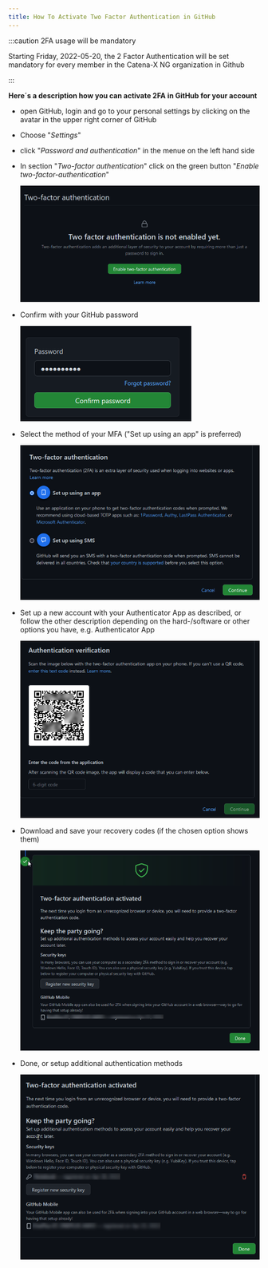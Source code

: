 ```yaml
---
title: How To Activate Two Factor Authentication in GitHub
---
```


:::caution 2FA usage will be mandatory

Starting Friday, 2022-05-20, the 2 Factor Authentication will be set mandatory for every member in the Catena-X NG organization in Github

:::

**Here´s a description how you can activate 2FA in GitHub for your account**

- open GitHub, login and go to your personal settings by clicking on the avatar in the upper right corner of GitHub
- Choose "*Settings*"
- click "*Password and authentication*" in the menue on the left hand side
- In section "*Two-factor authentication*" click on the green button "*Enable two-factor-authentication*"

	![2fa not enabled yet](assets/2fa-1.png)

- Confirm with your GitHub password

	![confirm 2fa](assets/2fa-2.png)

- Select the method of your MFA ("Set up using an app" is preferred)

	![select 2fa method](assets/2fa-3.png)

- Set up a new account with your Authenticator App as described, or follow  the other description depending on the hard-/software or other options you have, e.g. Authenticator App

	![setup with authenticator app](assets/2fa-4.png)
	
- Download and save your recovery codes (if the chosen option shows them)

	![2fa done](assets/2fa-5.png)
	
- Done, or setup additional authentication methods

	![2fa done with additional](assets/2fa-6.png)
